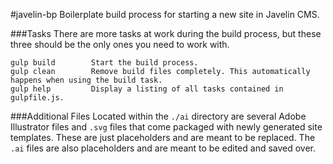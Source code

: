 #javelin-bp
Boilerplate build process for starting a new site in Javelin CMS.

###Tasks
There are more tasks at work during the build process, but these three should be the only ones you need to work with.

```
gulp build        Start the build process.
gulp clean        Remove build files completely. This automatically happens when using the build task.
gulp help         Display a listing of all tasks contained in gulpfile.js.
```

###Additional Files
Located within the `./ai` directory are several Adobe Illustrator files and `.svg` files that come packaged with newly generated site templates. These are just placeholders and are meant to be replaced. The `.ai` files are also placeholders and are meant to be edited and saved over.
